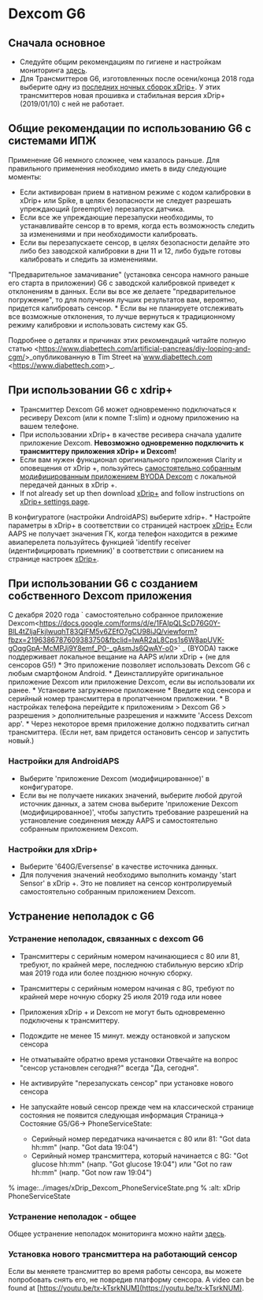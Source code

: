# Dexcom G6

## Сначала основное

- Следуйте общим рекомендациям по гигиене и настройкам мониторинга [здесь](../Hardware/GeneralCGMRecommendation.md).
- Для Трансмиттеров G6, изготовленных после осени/конца 2018 года выберите одну из [последних ночных сборок xDrip+](https://github.com/NightscoutFoundation/xDrip/releases). У этих трансмиттеров новая прошивка и стабильная версия xDrip+ (2019/01/10) с ней не работает.

## Общие рекомендации по использованию G6 с системами ИПЖ

Применение G6 немного сложнее, чем казалось раньше. Для правильного применения необходимо иметь в виду следующие моменты:

- Если активирован прием в нативном режиме с кодом калибровки в xDrip+ или Spike, в целях безопасности не следует разрешать упреждающий (preemptive) перезапуск датчика.
- Если все же упреждающие перезапуски необходимы, то устанавливайте сенсор в то время, когда есть возможность следить за изменениями и при необходимости калибровать.
- Если вы перезапускаете сенсор, в целях безопасности делайте это либо без заводской калибровки в дни 11 и 12, либо будьте готовы калибровать и следить за изменениями.

"Предварительное замачивание" (установка сенсора намного раньше его старта в приложении) G6 с заводской калибровкой приведет к отклонениям в данных. Если вы все же делаете "предварительное погружение", то для получения лучших результатов вам, вероятно, придется калибровать сенсор.
\* Если вы не планируете отслеживать все возможные отклонения, то лучше вернуться к традиционному режиму калибровки и использовать систему как G5.

Подробнее о деталях и причинах этих рекомендаций читайте полную статью \<<https://www.diabettech.com/artificial-pancreas/diy-looping-and-cgm/>>\_опубликованную в Tim Street на\`www.diabettech.com \<<https://www.diabettech.com>>\_.

## При использовании G6 с xdrip+

- Трансмиттер Dexcom G6 может одновременно подключаться к ресиверу Dexcom (или к помпе T:slim) и одному приложению на вашем телефоне.
- При использовании xDrip+ в качестве ресивера сначала удалите приложение Dexcom. **Невозможно одновременно подключить к трансмиттеру приложения xDrip+ и Dexcom!**
- Если вам нужен функционал оригинального приложения Clarity и оповещения от xDrip +, пользуйтесь [самостоятельно собранным модифицированным приложением BYODA Dexcom](../Hardware/DexcomG6.md#if-using-g6-with-patched-dexcom-app) с локальной передачей данных в xDrip +.
- If not already set up then download [xDrip+](https://github.com/NightscoutFoundation/xDrip) and follow instructions on [xDrip+ settings page](../Configuration/xdrip.md).

В конфигуратоге (настройки AndroidAPS) выберите xdrip+.
\* Настройте параметры в xDrip+ в соответствии со страницей настроек [xDrip+](../Configuration/xdrip.md)
Если AAPS не получает значения ГК, когда телефон находится в режиме авиаперелета пользуйтесь функцией 'identify receiver (идентифицировать приемник)' в соответствии с описанием на странице настроек [xDrip+](../Configuration/xdrip.md).

## При использовании G6 с созданием собственного Dexcom приложения

С декабря 2020 года \` самостоятельно собранное приложение Dexcom\<<https://docs.google.com/forms/d/e/1FAIpQLScD76G0Y-BlL4tZljaFkjlwuqhT83QlFM5v6ZEfO7gCU98iJQ/viewform?fbzx=2196386787609383750&fbclid=IwAR2aL8Cps1s6W8apUVK-gOqgGpA-McMPJj9Y8emf_P0-_gAsmJs6QwAY-o0>>\` _ (BYODA) также поддерживает локальное вещание на AAPS и/или xDrip + (не для сенсоров G5!)
\* Это приложение позволяет использовать Dexcom G6 с любым смартфоном Android.
\* Деинсталлируйте оригинальное приложение Dexcom или приложение Dexcom, если вы использовали их ранее.
\* Установите загруженное приложение
\* Введите код сенсора и серийный номер трансмиттера в пропатченном приложении.
\* В настройках телефона перейдите к приложениям > Dexcom G6 > разрешения > дополнительные разрешения и нажмите 'Access Dexcom app'.
\* Через некоторое время приложение должно подхватить сигнал трансмиттера. (Если нет, вам придется остановить сенсор и запустить новый.)

### Настройки для AndroidAPS

- Выберите 'приложение Dexcom (модифицированное)' в конфигураторе.
- Если вы не получаете никаких значений, выберите любой другой источник данных, а затем снова выберите 'приложение Dexcom (модифицированное)', чтобы запустить требование разрешений на установление соединения между AAPS и самостоятельно собранным приложением Dexcom.

### Настройки для xDrip+

- Выберите '640G/Eversense' в качестве источника данных.
- Для получения значений необходимо выполнить команду 'start Sensor' в xDrip +. Это не повлияет на сенсор контролируемый самостоятельно собранным приложением Dexcom.

## Устранение неполадок с G6

### Устранение неполадок, связанных с dexcom G6

- Трансмиттеры с серийным номером начинающиеся с 80 или 81, требуют, по крайней мере, последнюю стабильную версию xDrip мая 2019 года или более позднюю ночную сборку.

- Трансмиттеры с серийным номером начиная с 8G, требуют по крайней мере ночную сборку 25 июля 2019 года или новее

- Приложения xDrip + и Dexcom не могут быть одновременно подключены к трансмиттеру.

- Подождите не менее 15 минут. между остановкой и запуском сенсора

- Не отматывайте обратно время установки Отвечайте на вопрос "сенсор установлен сегодня?" всегда "Да, сегодня".

- Не активируйте "перезапускать сенсор" при установке нового сенсора

- Не запускайте новый сенсор прежде чем на классической странице состояния не появится следующая информация Страница-> Состояние G5/G6-> PhoneServiceState:

  - Серийный номер передатчика начинается с 80 или 81: "Got data hh:mm" (напр. "Got data 19:04")
  - Серийный номер трансмиттера, который начинается с 8G: "Got glucose hh:mm" (напр. "Got glucose 19:04") или "Got no raw hh:mm" (напр. "Got now raw 19:04")

% image:../images/xDrip_Dexcom_PhoneServiceState.png
% :alt: xDrip PhoneServiceState

### Устранение неполадок - общее

Общее устранение неполадок мониторинга можно найти [здесь](./GeneralCGMRecommendation.html#Troubleshooting).

### Установка нового трансмиттера на работающий сенсор

Если вы меняете трансмиттер во время работы сенсора, вы можете попробовать снять его, не повредив платформу сенсора. A video can be found at [https://youtu.be/tx-kTsrkNUM](https://youtu.be/tx-kTsrkNUM).
